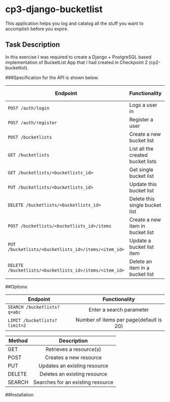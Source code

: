 # cp3-django-bucketlist

This application helps you log and catalog all the stuff you want to accomplish before you expire.

## Task Description

In this exercise I was required to create a Django + PostgreSQL based implementation of BucketList App that I had created in Checkpoint 2 (cp2-bucketlist).

###Specification for the API is shown below.

| Endpoint                 				               		   | Functionality 						 | Public Access| 
| -------------------------------------------------------------|-------------------------------------|---------------
| `POST /auth/login`         				                   |  Logs a user in                     |  TRUE        |
| `POST /auth/register`      				                   |  Register a user                    |	FALSE	    |
| `POST /bucketlists`       				                   |  Create a new bucket list	         |  FALSE       |
| `GET /bucketlists`						                   |  List all the created bucket lists	 |  FALSE       |
| `GET /bucketlists/<bucketlists_id>`		                   |  Get single bucket list             |  FALSE       |                     
| `PUT /bucketlists/<bucketlists_id> `                         |  Update this bucket list            |  FALSE       |                       
| `DELETE /bucketlists/<bucketlists_id>`				       |  Delete this single bucket list     |  FALSE       |                              
| `POST /bucketlists/<bucketlists_id>/items`                   |  Create a new item in bucket list   |  FALSE       |                                
| `PUT /bucketlists/<bucketlists_id>/items/<item_id>`          |  Update a bucket list item          |  FALSE       |                         
| `DELETE /bucketlists/<bucketlists_id>/items/<item_id>`       |  Delete an item in a bucket list    |  FALSE       |

##Options

| Endpoint                 				               		   | Functionality 						 	  |    
| -------------------------------------------------------------|:----------------------------------------:|
| `SEARCH /bucketlists?q=abc`         				           | Enter a search parameter                 |
| `LIMIT /bucketlists?limit=2`      				           | Number of items per page(default is 20)  |


| Method                 				               		   | Description 						 	  |    
| -------------------------------------------------------------|:----------------------------------------:|
| GET         				           						   | Retrieves a resource(s)                 |
| POST      				                                   | Creates a new resource                  |
| PUT         				                                   | Updates an existing resource            |
| DELETE      				                                   | Deletes an existing resource            |
| SEARCH                                                       | Searches for an existing resource       |

##Installation